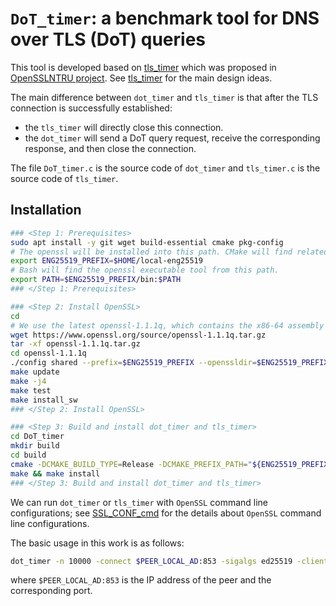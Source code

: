 # `DoT_timer`: a benchmark tool for DNS over TLS (DoT) queries

This tool is developed based on [tls_timer](https://opensslntru.cr.yp.to/tls_timer-20210608.tar.gz) which was proposed in [OpenSSLNTRU project](https://opensslntru.cr.yp.to/).
See [tls_timer](https://opensslntru.cr.yp.to/tls_timer-20210608.tar.gz) for the main design ideas.

The main difference between `dot_timer` and `tls_timer` is that after the TLS connection is successfully established:
- the `tls_timer` will directly close this connection.
- the `dot_timer` will send a DoT query request, receive the corresponding response, and then close the connection.

The file `DoT_timer.c` is the source code of `dot_timer` and `tls_timer.c` is the source code of `tls_timer`.

## Installation

```bash
### <Step 1: Prerequisites>
sudo apt install -y git wget build-essential cmake pkg-config
# The openssl will be installed into this path. CMake will find related headers and libraries from this path.
export ENG25519_PREFIX=$HOME/local-eng25519
# Bash will find the openssl executable tool from this path.
export PATH=$ENG25519_PREFIX/bin:$PATH
### </Step 1: Prerequisites>

### <Step 2: Install OpenSSL>
cd
# We use the latest openssl-1.1.1q, which contains the x86-64 assembly implementation of X25519.
wget https://www.openssl.org/source/openssl-1.1.1q.tar.gz
tar -xf openssl-1.1.1q.tar.gz
cd openssl-1.1.1q
./config shared --prefix=$ENG25519_PREFIX --openssldir=$ENG25519_PREFIX -Wl,-rpath=$ENG25519_PREFIX/lib
make update
make -j4
make test
make install_sw
### </Step 2: Install OpenSSL>

### <Step 3: Build and install dot_timer and tls_timer>
cd DoT_timer
mkdir build
cd build
cmake -DCMAKE_BUILD_TYPE=Release -DCMAKE_PREFIX_PATH="${ENG25519_PREFIX}" ..
make && make install
### </Step 3: Build and install dot_timer and tls_timer>
```

We can run `dot_timer` or `tls_timer` with `OpenSSL` command line configurations; see [SSL_CONF_cmd](https://www.openssl.org/docs/man1.1.1/man3/SSL_CONF_cmd.html) for the details about `OpenSSL` command line configurations.

The basic usage in this work is as follows:
```bash
dot_timer -n 10000 -connect $PEER_LOCAL_AD:853 -sigalgs ed25519 -client_sigalgs ed25519 -groups X25519 -no_ssl3 -no_tls1 -no_tls1_1 -no_tls1_2
```
where `$PEER_LOCAL_AD:853` is the IP address of the peer and the corresponding port.
